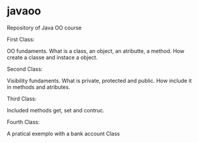 # javaoo
Repository of Java OO course 


First Class:

OO fundaments. What is a class, an object, an atributte, a method. How create a classe and instace a object.


Second Class:

Visibility fundaments. What is private, protected and public. How include it in methods and atributes.


Third Class:

Included methods get, set and contruc.


Fourth Class:

A pratical exemplo with a bank account Class